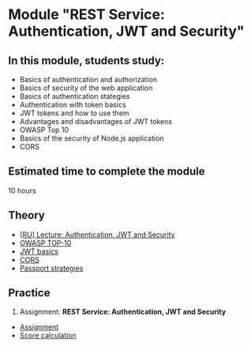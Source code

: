 # Module "REST Service: Authentication, JWT and Security"

## In this module, students study:

- Basics of authentication and authorization
- Basics of security of the web application
- Basics of authentication stategies
- Authentication with token basics
- JWT tokens and how to use them
- Advantages and disadvantages of JWT tokens
- OWASP Top 10
- Basics of the security of Node.js application
- CORS

## Estimated time to complete the module

10 hours

## Theory

- [[RU] Lecture: Authentication, JWT and Security](https://www.youtube.com/watch?v=K0K4bCQAfUM)
- [OWASP TOP-10](https://owasp.org/www-project-top-ten/)
- [JWT basics](https://jwt.io/introduction)
- [CORS](https://developer.mozilla.org/en-US/docs/Web/HTTP/CORS)
- [Passport strategies](https://www.passportjs.org/packages/)

## Practice

1. Assignment: **REST Service: Authentication, JWT and Security**

- [Assignment](https://github.com/AlreadyBored/nodejs-assignments/blob/main/assignments/authentication/assignment.md)
- [Score calculation](https://github.com/AlreadyBored/nodejs-assignments/blob/main/assignments/authentication/score.md)
